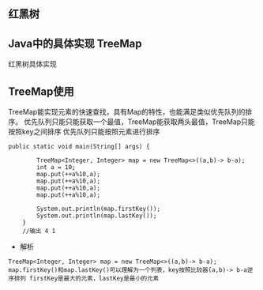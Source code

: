 ## 红黑树

## Java中的具体实现 TreeMap
红黑树具体实现

## TreeMap使用
TreeMap能实现元素的快速查找，具有Map的特性，也能满足类似优先队列的排序。
优先队列只能只能获取一个最值，TreeMap能获取两头最值，TreeMap只能按照key之间排序
优先队列只能按照元素进行排序
```
public static void main(String[] args) {

        TreeMap<Integer, Integer> map = new TreeMap<>((a,b)-> b-a);
        int a = 10;
        map.put(++a%10,a);
        map.put(++a%10,a);
        map.put(++a%10,a);
        map.put(++a%10,a);

        System.out.println(map.firstKey());
        System.out.println(map.lastKey());
    }
    //输出 4 1
```
- 解析

`
TreeMap<Integer, Integer> map = new TreeMap<>((a,b)-> b-a);
map.firstKey()和map.lastKey()可以理解为一个列表，key按照比较器(a,b)-> b-a逆序排列
firstKey是最大的元素，lastKey是最小的元素
`